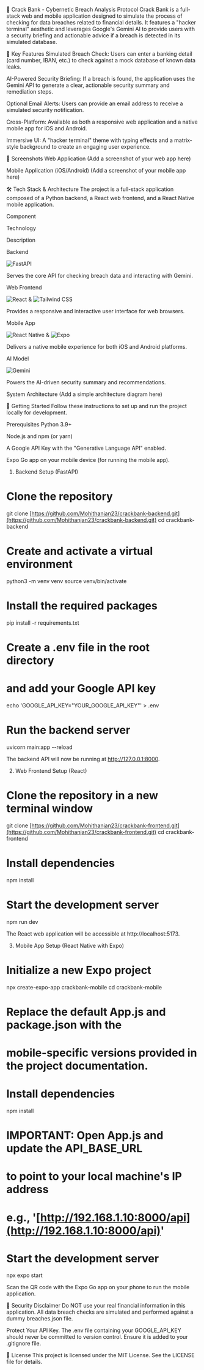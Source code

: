🏦 Crack Bank - Cybernetic Breach Analysis Protocol
Crack Bank is a full-stack web and mobile application designed to simulate the process of checking for data breaches related to financial details. It features a "hacker terminal" aesthetic and leverages Google's Gemini AI to provide users with a security briefing and actionable advice if a breach is detected in its simulated database.

🌟 Key Features
Simulated Breach Check: Users can enter a banking detail (card number, IBAN, etc.) to check against a mock database of known data leaks.

AI-Powered Security Briefing: If a breach is found, the application uses the Gemini API to generate a clear, actionable security summary and remediation steps.

Optional Email Alerts: Users can provide an email address to receive a simulated security notification.

Cross-Platform: Available as both a responsive web application and a native mobile app for iOS and Android.

Immersive UI: A "hacker terminal" theme with typing effects and a matrix-style background to create an engaging user experience.

📸 Screenshots
Web Application
(Add a screenshot of your web app here)

Mobile Application (iOS/Android)
(Add a screenshot of your mobile app here)

🛠️ Tech Stack & Architecture
The project is a full-stack application composed of a Python backend, a React web frontend, and a React Native mobile application.

Component

Technology

Description

Backend

<img src="https://www.google.com/search?q=https://img.shields.io/badge/FastAPI-0C9D88%3Flogo%3Dfastapi" alt="FastAPI"/>

Serves the core API for checking breach data and interacting with Gemini.

Web Frontend

<img src="https://www.google.com/search?q=https://img.shields.io/badge/React-20232A%3Flogo%3Dreact%26logoColor%3D61DAFB" alt="React"/> & <img src="https://www.google.com/search?q=https://img.shields.io/badge/Tailwind_CSS-38B2AC%3Flogo%3Dtailwind-css" alt="Tailwind CSS"/>

Provides a responsive and interactive user interface for web browsers.

Mobile App

<img src="https://www.google.com/search?q=https://img.shields.io/badge/React_Native-20232A%3Flogo%3Dreact%26logoColor%3D61DAFB" alt="React Native"/> & <img src="https://www.google.com/search?q=https://img.shields.io/badge/Expo-000020%3Flogo%3Dexpo%26logoColor%3Dwhite" alt="Expo"/>

Delivers a native mobile experience for both iOS and Android platforms.

AI Model

<img src="https://www.google.com/search?q=https://img.shields.io/badge/Google_Gemini-8E77D5%3Flogo%3Dgoogle-gemini" alt="Gemini"/>

Powers the AI-driven security summary and recommendations.

System Architecture
(Add a simple architecture diagram here)

🚀 Getting Started
Follow these instructions to set up and run the project locally for development.

Prerequisites
Python 3.9+

Node.js and npm (or yarn)

A Google API Key with the "Generative Language API" enabled.

Expo Go app on your mobile device (for running the mobile app).

1. Backend Setup (FastAPI)
# Clone the repository
git clone [https://github.com/Mohithanjan23/crackbank-backend.git](https://github.com/Mohithanjan23/crackbank-backend.git)
cd crackbank-backend

# Create and activate a virtual environment
python3 -m venv venv
source venv/bin/activate

# Install the required packages
pip install -r requirements.txt

# Create a .env file in the root directory
# and add your Google API key
echo 'GOOGLE_API_KEY="YOUR_GOOGLE_API_KEY"' > .env

# Run the backend server
uvicorn main:app --reload

The backend API will now be running at http://127.0.0.1:8000.

2. Web Frontend Setup (React)
# Clone the repository in a new terminal window
git clone [https://github.com/Mohithanjan23/crackbank-frontend.git](https://github.com/Mohithanjan23/crackbank-frontend.git)
cd crackbank-frontend

# Install dependencies
npm install

# Start the development server
npm run dev

The React web application will be accessible at http://localhost:5173.

3. Mobile App Setup (React Native with Expo)
# Initialize a new Expo project
npx create-expo-app crackbank-mobile
cd crackbank-mobile

# Replace the default App.js and package.json with the
# mobile-specific versions provided in the project documentation.

# Install dependencies
npm install

# IMPORTANT: Open App.js and update the API_BASE_URL
# to point to your local machine's IP address
# e.g., '[http://192.168.1.10:8000/api](http://192.168.1.10:8000/api)'

# Start the development server
npx expo start

Scan the QR code with the Expo Go app on your phone to run the mobile application.

🚨 Security Disclaimer
Do NOT use your real financial information in this application. All data breach checks are simulated and performed against a dummy breaches.json file.

Protect Your API Key. The .env file containing your GOOGLE_API_KEY should never be committed to version control. Ensure it is added to your .gitignore file.

📄 License
This project is licensed under the MIT License. See the LICENSE file for details.

